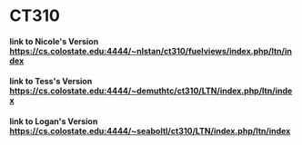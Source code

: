 # CT310

#### link to Nicole's Version https://cs.colostate.edu:4444/~nlstan/ct310/fuelviews/index.php/ltn/index

#### link to Tess's Version https://cs.colostate.edu:4444/~demuthtc/ct310/LTN/index.php/ltn/index

#### link to Logan's Version https://cs.colostate.edu:4444/~seaboltl/ct310/LTN/index.php/ltn/index
